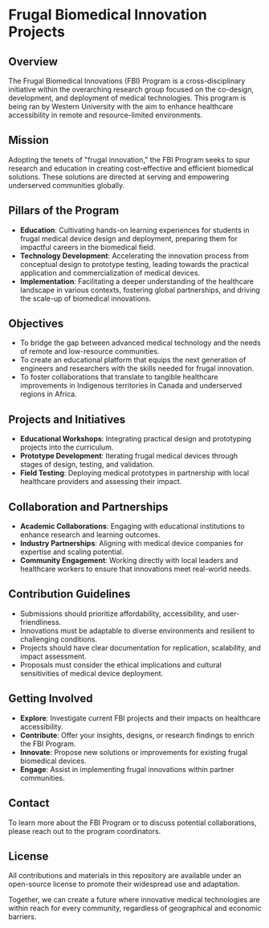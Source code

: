 # Frugal Biomedical Innovation Projects

## Overview
The Frugal Biomedical Innovations (FBI) Program is a cross-disciplinary initiative within the overarching research group focused on the co-design, development, and deployment of medical technologies. This program is being ran by Western University with the aim to enhance healthcare accessibility in remote and resource-limited environments.

## Mission
Adopting the tenets of "frugal innovation," the FBI Program seeks to spur research and education in creating cost-effective and efficient biomedical solutions. These solutions are directed at serving and empowering underserved communities globally.

## Pillars of the Program
- **Education**: Cultivating hands-on learning experiences for students in frugal medical device design and deployment, preparing them for impactful careers in the biomedical field.
- **Technology Development**: Accelerating the innovation process from conceptual design to prototype testing, leading towards the practical application and commercialization of medical devices.
- **Implementation**: Facilitating a deeper understanding of the healthcare landscape in various contexts, fostering global partnerships, and driving the scale-up of biomedical innovations.

## Objectives
- To bridge the gap between advanced medical technology and the needs of remote and low-resource communities.
- To create an educational platform that equips the next generation of engineers and researchers with the skills needed for frugal innovation.
- To foster collaborations that translate to tangible healthcare improvements in Indigenous territories in Canada and underserved regions in Africa.

## Projects and Initiatives
- **Educational Workshops**: Integrating practical design and prototyping projects into the curriculum.
- **Prototype Development**: Iterating frugal medical devices through stages of design, testing, and validation.
- **Field Testing**: Deploying medical prototypes in partnership with local healthcare providers and assessing their impact.

## Collaboration and Partnerships
- **Academic Collaborations**: Engaging with educational institutions to enhance research and learning outcomes.
- **Industry Partnerships**: Aligning with medical device companies for expertise and scaling potential.
- **Community Engagement**: Working directly with local leaders and healthcare workers to ensure that innovations meet real-world needs.

## Contribution Guidelines
- Submissions should prioritize affordability, accessibility, and user-friendliness.
- Innovations must be adaptable to diverse environments and resilient to challenging conditions.
- Projects should have clear documentation for replication, scalability, and impact assessment.
- Proposals must consider the ethical implications and cultural sensitivities of medical device deployment.

## Getting Involved
- **Explore**: Investigate current FBI projects and their impacts on healthcare accessibility.
- **Contribute**: Offer your insights, designs, or research findings to enrich the FBI Program.
- **Innovate**: Propose new solutions or improvements for existing frugal biomedical devices.
- **Engage**: Assist in implementing frugal innovations within partner communities.

## Contact
To learn more about the FBI Program or to discuss potential collaborations, please reach out to the program coordinators.

## License
All contributions and materials in this repository are available under an open-source license to promote their widespread use and adaptation.

Together, we can create a future where innovative medical technologies are within reach for every community, regardless of geographical and economic barriers.
